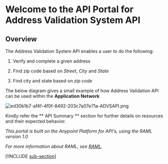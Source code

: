 # Welcome to the API Portal for Address Validation System API

## Overview

The Address Validation System API enables a user to do the following:

1. Verify and complete a given address

2. Find zip code based on _Street_, _City_ and _State_

3. Find city and state based on _zip code_

The below diagram gives a small example of how Address Validation API can be used within the **Application Network**

![ed30b1b7-af4f-4f0f-8492-203c7a07e71a-ADVSAPI.png](https://exchange2-file-upload-service-kprod.s3.us-east-1.amazonaws.com:443/ed30b1b7-af4f-4f0f-8492-203c7a07e71a-ADVSAPI.png)

Kindly refer the ** API Summary ** section for further details on resources and their expected behavior.

_This portal is built on the Anypoint Platform for API's, using the RAML version 1.0_

_For more information about RAML, see _[_RAML_](http://raml.org/)_._

[!INCLUDE [sub-section](Support.md)]

